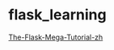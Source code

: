 # flask_learning
[The-Flask-Mega-Tutorial-zh](https://github.com/luhuisicnu/The-Flask-Mega-Tutorial-zh)

